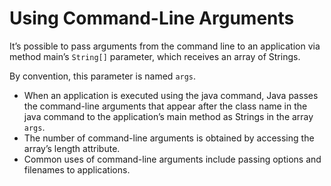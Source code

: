 # Using Command-Line Arguments

It’s possible to pass arguments from the command line to an application via method main’s
`String[]` parameter, which receives an array of Strings. 

By convention, this parameter is named `args`. 

* When an application is executed using the java command, Java passes the
command-line arguments that appear after the class name in the java command to the
application’s main method as Strings in the array `args`. 
* The number of command-line arguments is obtained by accessing the array’s length attribute. 
* Common uses of command-line arguments include passing options and filenames to applications.